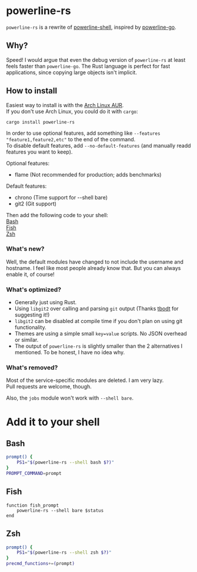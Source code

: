 # powerline-rs

`powerline-rs` is a rewrite of [powerline-shell](https://github.com/b-ryan/powerline-shell), inspired by [powerline-go](https://github.com/justjanne/powerline-go).

## Why?

Speed! I would argue that even the debug version of `powerline-rs` at least feels faster than `powerline-go`.
The Rust language is perfect for fast applications, since copying large objects isn't implicit.

## How to install

Easiest way to install is with the [Arch Linux AUR](https://aur.archlinux.org/packages/powerline-rs/).  
If you don't use Arch Linux, you could do it with `cargo`:  
```
cargo install powerline-rs
```

In order to use optional features, add something like `--features "feature1,feature2,etc"` to the end of the command.  
To disable default features, add `--no-default-features` (and manually readd features you want to keep).  

Optional features:

- flame  (Not recommended for production; adds benchmarks)

Default features:

- chrono (Time support for --shell bare)
- git2 (Git support)

Then add the following code to your shell:  
[Bash](#bash)  
[Fish](#fish)  
[Zsh](#zsh)

### What's new?

Well, the default modules have changed to not include the username and hostname.
I feel like most people already know that.
But you can always enable it, of course!

### What's optimized?

 - Generally just using Rust.
 - Using `libgit2` over calling and parsing `git` output (Thanks [tbodt](https://github.com/tbodt) for suggesting it!)
 - `libgit2` can be disabled at compile time if you don't plan on using git functionality.
 - Themes are using a simple small `key=value` scripts. No JSON overhead or similar.
 - The output of `powerline-rs` is slightly smaller than the 2 alternatives I mentioned. To be honest, I have no idea why.

### What's removed?

Most of the service-specific modules are deleted. I am very lazy.  
Pull requests are welcome, though.

Also, the `jobs` module won't work with `--shell bare`.

# Add it to your shell

## Bash

```Bash
prompt() {
    PS1="$(powerline-rs --shell bash $?)"
}
PROMPT_COMMAND=prompt
```

## Fish

```Fish
function fish_prompt
    powerline-rs --shell bare $status
end
```

## Zsh

```Zsh
prompt() {
    PS1="$(powerline-rs --shell zsh $?)"
}
precmd_functions+=(prompt)
```
